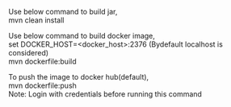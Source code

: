 Use below command to build jar,<br>
mvn clean install

Use below command to build docker image,<br>
set DOCKER_HOST=<docker_host>:2376 (Bydefault localhost is considered)<br>
mvn dockerfile:build

To push the image to docker hub(default),<br> 
mvn dockerfile:push<br>
Note: Login with credentials before running this command

